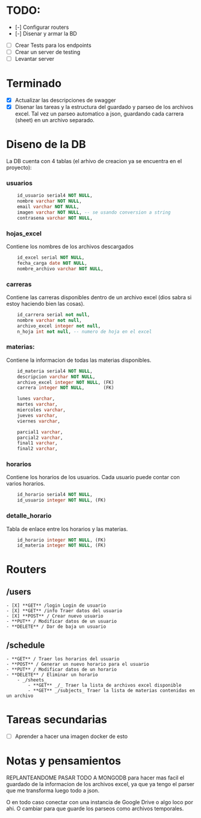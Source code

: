 # TODO:
- [-] Configurar routers
- [-] Disenar y armar la BD
- [ ] Crear Tests para los endpoints
- [ ] Crear un server de testing
- [ ] Levantar server

# Terminado
- [X] Actualizar las descripciones de swagger
- [X] Disenar las tareas y la estructura del guardado y parseo de los archivos excel. Tal vez un parseo automatico a json, guardando cada carrera (sheet) en un archivo separado.

# Diseno de la DB
La DB cuenta con 4 tablas (el arhivo de creacion ya se encuentra en el proyecto):
### usuarios
```sql
    id_usuario serial4 NOT NULL,
    nombre varchar NOT NULL,
    email varchar NOT NULL,
    imagen varchar NOT NULL, -- se usando conversion a string
    contrasena varchar NOT NULL,
```

### hojas_excel
Contiene los nombres de los archivos descargados
```sql
    id_excel serial NOT NULL,
    fecha_carga date NOT NULL,
    nombre_archivo varchar NOT NULL,
```
### carreras
Contiene las carreras disponibles dentro de un archivo excel (dios sabra si estoy haciendo bien las cosas).
```sql
    id_carrera serial not null,
    nombre varchar not null,
    archivo_excel integer not null,
    n_hoja int not null, -- numero de hoja en el excel
```

### materias: 
Contiene la informacion de todas las materias disponibles.
```sql
    id_materia serial4 NOT NULL,
    descripcion varchar NOT NULL,
    archivo_excel integer NOT NULL, (FK)
    carrera integer NOT NULL,       (FK)

    lunes varchar,
    martes varchar,
    miercoles varchar,
    jueves varchar,
    viernes varchar,

    parcial1 varchar,
    parcial2 varchar,
    final1 varchar,
    final2 varchar,
```
### horarios
Contiene los horarios de los usuarios. Cada usuario puede contar con varios horarios.
```sql
    id_horario serial4 NOT NULL,
    id_usuario integer NOT NULL, (FK)
```

### detalle_horario
Tabla de enlace entre los horarios y las materias.
```sql
    id_horario integer NOT NULL, (FK)
    id_materia integer NOT NULL, (FK)
```

# Routers
## /users
    - [X] **GET** /login Login de usuario
    - [X] **GET** /info Traer datos del usuario
    - [X] **POST** / Crear nuevo usuario
    - **PUT** / Modificar datos de un usuario
    - **DELETE** / Dar de baja un usuario

## /schedule
    - **GET** / Traer los horarios del usuario
    - **POST** / Generar un nuevo horario para el usuario
    - **PUT** / Modificar datos de un horario
    - **DELETE** / Eliminar un horario
        - _/sheets_
            - **GET** _/_ Traer la lista de archivos excel disponible
            - **GET** _/subjects_ Traer la lista de materias contenidas en un archivo

# Tareas secundarias
- [ ] Aprender a hacer una imagen docker de esto

# Notas y pensamientos
REPLANTEANDOME PASAR TODO A MONGODB para hacer mas facil el guardado de la informacion de los archivos excel, ya que ya tengo el parser que me transforma luego todo a json.

O en todo caso conectar con una instancia de Google Drive o algo loco por ahi. O cambiar para que guarde los parseos como archivos temporales.
